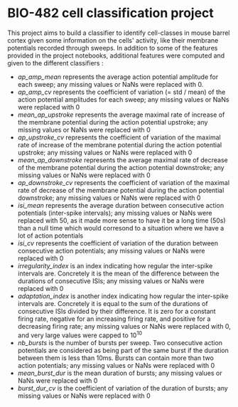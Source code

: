 # BIO-482 cell classification project  

This project aims to build a classifier to identify cell-classes in mouse barrel cortex given some information on the cells' activity, like their membrane potentials recorded through sweeps. In addition to some of the features provided in the project notebooks, additional features were computed and given to the different classifiers : 
- *ap_amp_mean* represents the average action potential amplitude for each sweep; any missing values or NaNs were replaced with 0.
- *ap_amp_cv* represents the coefficient of variation (= std / mean) of the action potential amplitudes for each sweep; any missing values or NaNs were replaced with 0
- *mean_ap_upstroke* represents the average maximal rate of increase of the membrane potential during the action potential upstroke; any missing values or NaNs were replaced with 0
- *ap_upstroke_cv* represents the coefficient of variation of the maximal rate of increase of the membrane potential during the action potential upstroke; any missing values or NaNs were replaced with 0
- *mean_ap_downstroke* represents the average maximal rate of decrease of the membrane potential during the action potential downstroke; any missing values or NaNs were replaced with 0
- *ap_downstroke_cv* represents the coefficient of variation of the maximal rate of decrease of the membrane potential during the action potential downstroke; any missing values or NaNs were replaced with 0
- *isi_mean* represents the average duration between consecutive action potentials (inter-spike intervals); any missing values or NaNs were replaced with 50, as it made more sense to have it be a long time (50s) than a null time which would corresond to a situation where we have a lot of action potentials
- *isi_cv* represents the coefficient of variation of the duration between consecutive action potentials; any missing values or NaNs were replaced with 0
- *irregularity_index* is an index indicating how regular the inter-spike intervals are. Concretely it is the mean of the difference between the durations of consecutive ISIs; any missing values or NaNs were replaced with 0
- *adaptation_index* is another index indicating how regular the inter-spike intervals are. Concretely it is equal to the sum of the durations of consecutive ISIs divided by their difference. It is zero for a constant firing rate, negative for an increasing firing rate, and positive for a decreasing firing rate; any missing values or NaNs were replaced with 0, and very large values were capped to $10^10$
- *nb_bursts* is the number of bursts per sweep. Two consecutive action potentials are considered as being part of the same burst if the duration between them is less than 10ms. Bursts can contain more than two action potentials; any missing values or NaNs were replaced with 0
- *mean_burst_dur* is the mean duration of bursts; any missing values or NaNs were replaced with 0
- *burst_dur_cv* is the coefficient of variation of the duration of bursts; any missing values or NaNs were replaced with 0
